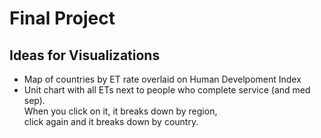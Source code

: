 <h1> Final Project </h1>
<h2> Ideas for Visualizations </h2>
<ul>
<li> Map of countries by ET rate overlaid on Human Develpoment Index
<li> Unit chart with all ETs next to people who complete service (and med sep). <br>
When you click on it, it breaks down by region, <br> 
  click again and it breaks down by country.
